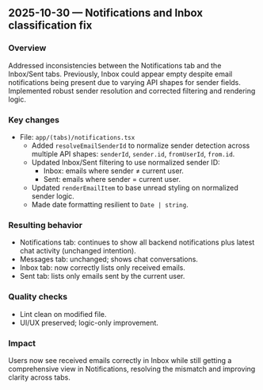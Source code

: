 ## 2025-10-30 — Notifications and Inbox classification fix

### Overview
Addressed inconsistencies between the Notifications tab and the Inbox/Sent tabs. Previously, Inbox could appear empty despite email notifications being present due to varying API shapes for sender fields. Implemented robust sender resolution and corrected filtering and rendering logic.

### Key changes
- File: `app/(tabs)/notifications.tsx`
  - Added `resolveEmailSenderId` to normalize sender detection across multiple API shapes: `senderId`, `sender.id`, `fromUserId`, `from.id`.
  - Updated Inbox/Sent filtering to use normalized sender ID:
    - Inbox: emails where sender ≠ current user.
    - Sent: emails where sender = current user.
  - Updated `renderEmailItem` to base unread styling on normalized sender logic.
  - Made date formatting resilient to `Date | string`.

### Resulting behavior
- Notifications tab: continues to show all backend notifications plus latest chat activity (unchanged intention).
- Messages tab: unchanged; shows chat conversations.
- Inbox tab: now correctly lists only received emails.
- Sent tab: lists only emails sent by the current user.

### Quality checks
- Lint clean on modified file.
- UI/UX preserved; logic-only improvement.

### Impact
Users now see received emails correctly in Inbox while still getting a comprehensive view in Notifications, resolving the mismatch and improving clarity across tabs.
